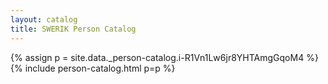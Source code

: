```yaml
---
layout: catalog
title: SWERIK Person Catalog
---
```

{% assign p = site.data._person-catalog.i-R1Vn1Lw6jr8YHTAmgGqoM4 %}
{% include person-catalog.html p=p %}

